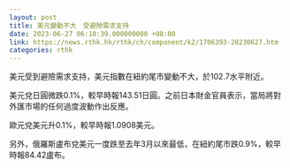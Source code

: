 ```yaml
---
layout: post
title: 美元變動不大　受避險需求支持
date: 2023-06-27 06:10:39.000000000 +08:00
link: https://news.rthk.hk/rthk/ch/component/k2/1706393-20230627.htm
categories: rthk
---
```


美元受到避險需求支持，美元指數在紐約尾市變動不大，於102.7水平附近。

美元兌日圓微跌0.1%，較早時報143.51日圓。之前日本財金官員表示，當局將對外匯市場的任何過度波動作出反應。

歐元兌美元升0.1%，較早時報1.0908美元。

另外，俄羅斯盧布兌美元一度跌至去年3月以來最低，在紐約尾市跌0.9%，較早時報84.42盧布。
